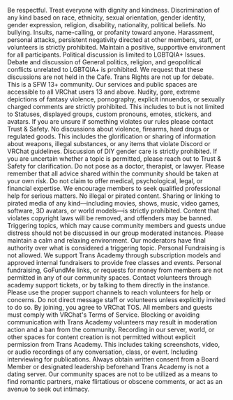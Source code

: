 Be respectful. Treat everyone with dignity and kindness. Discrimination of any kind based on race, ethnicity, sexual orientation, gender identity, gender expression, religion, disability, nationality, political beliefs. 
No bullying. Insults, name-calling, or profanity toward anyone. Harassment, personal attacks, persistent negativity directed at other members, staff, or volunteers is strictly prohibited. Maintain a positive, supportive environment for all participants.
Political discussion is limited to LGBTQIA+ Issues.  Debate and discussion of General politics, religion, and geopolitical conflicts unrelated to LGBTQIA+ is prohibited. We request that these discussions are not held in the Cafe.  Trans Rights are not up for debate.
This is a SFW 13+ community. Our services and public spaces are accessible to all VRChat users 13 and above.  Nudity, gore, extreme depictions of fantasy violence, pornography, explicit innuendos, or sexually charged comments are strictly prohibited.   This includes to but is not limited to Statuses, displayed groups, custom pronouns, emotes, stickers, and avatars.  If you are unsure if something violates our rules please contact Trust & Safety.
No discussions about violence, firearms, hard drugs  or regulated goods. This includes the glorification or sharing of information about weapons, illegal substances, or any items that violate Discord or VRChat guidelines.  Discussion of DIY gender care is strictly prohibited.  If you are uncertain whether a topic is permitted, please reach out to Trust & Safety  for clarification.
Do not pose as a doctor, therapist, or lawyer. Please remember that all advice shared within the community should be taken at your own risk. Do not claim to offer medical, psychological, legal, or financial expertise. We encourage members to seek qualified professional help for serious matters. 
No illegal or pirated content. Sharing or linking to pirated media of any kind—including movies, shows, music, video games, software, 3D avatars, or world models—is strictly prohibited. Content that violates copyright laws will be removed, and offenders may be banned.
Triggering topics, which may cause community members and guests undue distress  should not be discussed in our group moderated instances.   Please maintain a calm and relaxing environment.  Our moderators have final authority over what is considered a triggering topic.
Personal Fundraising is not allowed. We support Trans Academy through subscription models and approved internal fundraisers to provide free classes and events. Personal fundraising, GoFundMe links, or requests for money from members are not permitted in any of our community spaces.
Contact volunteers through academy support tickets, or by talking to them directly in the instance. Please use the proper support channels to reach volunteers for help or concerns. Do not direct message staff or volunteers unless explicitly invited to do so. 
By joining, you agree to VRChat TOS. All members and guests must comply with VRChat's Terms of Service. Blocking or avoiding communication with Trans Academy volunteers may result in moderation action and a ban from the community.
Recording in our server, world, or other spaces for content creation is not permitted without explicit permission from Trans Academy. This includes taking screenshots, video, or audio recordings of any conversation, class, or event. Including interviewing for publications.  Always obtain written consent from a Board Member or designated leadership beforehand
Trans Academy is not a dating server. Our community spaces are not to be utilized as a means to find romantic partners, make flirtatious or obscene comments, or act as an avenue to seek out intimacy.